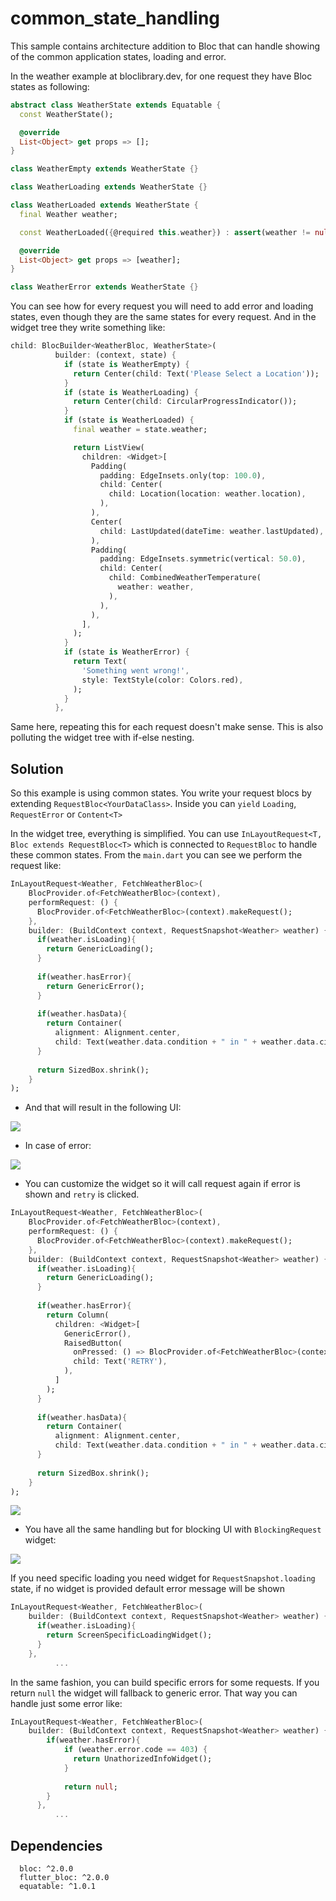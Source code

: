 # common_state_handling

This sample contains architecture addition to Bloc that can handle showing of the common application states, loading and error.

In the weather example at bloclibrary.dev, for one request they have Bloc states as following:

```dart
abstract class WeatherState extends Equatable {
  const WeatherState();

  @override
  List<Object> get props => [];
}

class WeatherEmpty extends WeatherState {}

class WeatherLoading extends WeatherState {}

class WeatherLoaded extends WeatherState {
  final Weather weather;

  const WeatherLoaded({@required this.weather}) : assert(weather != null);

  @override
  List<Object> get props => [weather];
}

class WeatherError extends WeatherState {}

```

You can see how for every request you will need to add error and loading states, even though they are the same states for every request. And in the widget tree they write something like:

```dart
child: BlocBuilder<WeatherBloc, WeatherState>(
          builder: (context, state) {
            if (state is WeatherEmpty) {
              return Center(child: Text('Please Select a Location'));
            }
            if (state is WeatherLoading) {
              return Center(child: CircularProgressIndicator());
            }
            if (state is WeatherLoaded) {
              final weather = state.weather;

              return ListView(
                children: <Widget>[
                  Padding(
                    padding: EdgeInsets.only(top: 100.0),
                    child: Center(
                      child: Location(location: weather.location),
                    ),
                  ),
                  Center(
                    child: LastUpdated(dateTime: weather.lastUpdated),
                  ),
                  Padding(
                    padding: EdgeInsets.symmetric(vertical: 50.0),
                    child: Center(
                      child: CombinedWeatherTemperature(
                        weather: weather,
                      ),
                    ),
                  ),
                ],
              );
            }
            if (state is WeatherError) {
              return Text(
                'Something went wrong!',
                style: TextStyle(color: Colors.red),
              );
            }
          },
```

Same here, repeating this for each request doesn't make sense. This is also polluting the widget tree with if-else nesting.

## Solution

So this example is using common states. You write your request blocs by extending `RequestBloc<YourDataClass>`. Inside you can `yield` `Loading`, `RequestError` or `Content<T>`

In the widget tree, everything is simplified. You can use `InLayoutRequest<T, Bloc extends RequestBloc<T>` which is connected to `RequestBloc` to handle these common states. From the `main.dart` you can see we perform the request like:

```dart
InLayoutRequest<Weather, FetchWeatherBloc>(
    BlocProvider.of<FetchWeatherBloc>(context),
    performRequest: () {
      BlocProvider.of<FetchWeatherBloc>(context).makeRequest();
    },
    builder: (BuildContext context, RequestSnapshot<Weather> weather) {
      if(weather.isLoading){
        return GenericLoading();
      }
    
      if(weather.hasError){
        return GenericError();
      }
    
      if(weather.hasData){
        return Container(
          alignment: Alignment.center,
          child: Text(weather.data.condition + " in " + weather.data.city));
      }
    
      return SizedBox.shrink();
    }
);
```

- And that will result in the following UI:

![](https://media.giphy.com/media/gKxpPQ5JTQsA2yaO9u/giphy.gif)

- In case of error:

![](https://media.giphy.com/media/ZB8LuAr67ViaubCPUx/giphy.gif)

- You can customize the widget so it will call request again if error is shown and `retry` is clicked.

```dart
InLayoutRequest<Weather, FetchWeatherBloc>(
    BlocProvider.of<FetchWeatherBloc>(context),
    performRequest: () {
      BlocProvider.of<FetchWeatherBloc>(context).makeRequest();
    },
    builder: (BuildContext context, RequestSnapshot<Weather> weather) {
      if(weather.isLoading){
        return GenericLoading();
      }
    
      if(weather.hasError){
        return Column(
          children: <Widget>[
            GenericError(),
            RaisedButton(
              onPressed: () => BlocProvider.of<FetchWeatherBloc>(context).makeRequest(),
              child: Text('RETRY'),
            ),
          ]
        );
      }
    
      if(weather.hasData){
        return Container(
          alignment: Alignment.center,
          child: Text(weather.data.condition + " in " + weather.data.city));
      }
    
      return SizedBox.shrink();
    }
);
```

![](https://media.giphy.com/media/TH6HWYxZiOPdpYUEvO/giphy.gif)

- You have all the same handling but for blocking UI with `BlockingRequest` widget:

![](https://media.giphy.com/media/eKsrN1VnvtBV2oPjKh/giphy.gif)


If you need specific loading you need widget for `RequestSnapshot.loading` state, if no
widget is provided default error message will be shown

```dart
InLayoutRequest<Weather, FetchWeatherBloc>(
    builder: (BuildContext context, RequestSnapshot<Weather> weather) {
      if(weather.isLoading){
        return ScreenSpecificLoadingWidget();
      }
    },
          ...
```

In the same fashion, you can build specific errors for some requests. If you return `null` the widget will fallback to generic error. That way you can handle just some error like:

```dart
InLayoutRequest<Weather, FetchWeatherBloc>(
    builder: (BuildContext context, RequestSnapshot<Weather> weather) {
        if(weather.hasError){
            if (weather.error.code == 403) {
              return UnathorizedInfoWidget();
            }
            
            return null;
        }
      },
          ...
```         

## Dependencies

```
  bloc: ^2.0.0
  flutter_bloc: ^2.0.0
  equatable: ^1.0.1
```